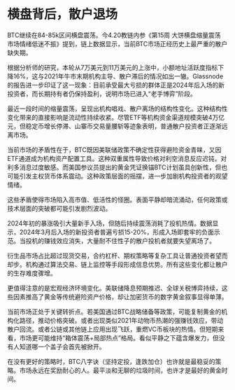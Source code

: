 # 横盘背后，散户退场

BTC继续在84-85k区间横盘震荡。今4.20教链内参《第15周 大饼横盘缩量震荡 市场情绪低迷不振》提到，链上数据显示，当前BTC市场正经历史上最严重的散户缺失期。

根据分析师的研究，本轮从7万美元到11万美元的上涨中，小额地址活跃度指标下降16%，这与2021年牛市末期机构主导、散户滞后的情况如出一辙。Glassnode的报告进一步印证了这一现象：目前承受最大亏损的群体正是2024年后入场的新投资者，而长期持有者仍保持盈利，说明市场已进入“老手博弈”阶段。

最近一段时间的缩量震荡，呈现出机构唱戏、散户离场的结构性变化。这种结构性变化带来的直接影响是流动性持续收紧。尽管ETF等机构资金渠道规模突破4万亿元，但稳定币增长停滞、山寨币交易量腰斩等迹象表明，普通散户投资者正逐渐远离市场。

当前市场的矛盾性在于，BTC既因美联储政策不确定性获得避险资金青睐，又因ETF通道成为机构资产配置工具。这种双重属性导致价格对利空消息反应迟钝，对利多消息过度敏感。而美国参议员提出的黄金凭证换锚BTC计划虽具创新性，但也可能引发主权货币体系震动。这种政策层面的摇摆，进一步加剧机构投资者的观望情绪。

这些矛盾使得市场陷入高市值、低活性的怪圈。表面平静却暗流涌动，任何政策或技术层面的突破都可能引发剧烈波动。

2024年初的暴涨吸引大量新手入场，但随后持续震荡消耗了投机热情。数据显示，2024年3月后入场的新投资者普遍亏损15-20%，形成入场即套牢的负面示范。当投机的赚钱效应消失，大量耐不住性子的散户投机者就要失望离场了。

衍生品市场占比超过现货交易，合约杠杆、期权策略等复杂工具让普通投资者望而却步。机构通过算法交易、链上监控等手段形成信息优势。所有这些变化都让散户的生存难度骤增。

更值得注意的是宏观经济环境变化。美联储降息预期推迟、全球关税博弈持续，这些因素推高了黄金等传统避险资产价格，却让加密货币的数字黄金叙事显得单薄。

当前市场正处于关键转折点。若美国通过BTC战略储备等政策，可能复制黄金的机构化路径，推动价格突破。或者出现类似2021年动物币热潮的强赚钱效应，带动散户回流。或者公链或其他链上应用出现飞跃，重燃VC币板块的热情。但短期来看，市场更可能维持“箱体震荡+局部热点”格局。看似平静之下蕴含爆发力，但没有人知道哪一个盖子会首先被掀开。

在没有更好的策略时，BTC八字诀（坚持定投，逢跌加仓）也许就是最稳妥的策略。市场永远在奖励耐心的人。最平淡和无聊的垃圾时间，也许才是最好的黄金时间。
